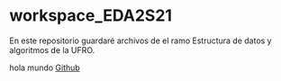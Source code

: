 # workspace_EDA2S21

<link>

En este repositorio guardaré archivos de el ramo Estructura de datos y algoritmos de la UFRO.

hola mundo
[Github](https://i.imgur.com/wry95GC.png)